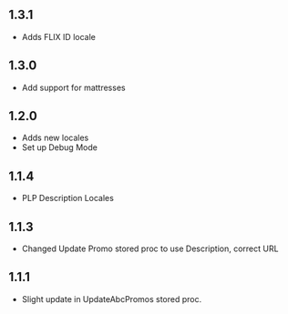 ## 1.3.1
* Adds FLIX ID locale

## 1.3.0
* Add support for mattresses

## 1.2.0

* Adds new locales
* Set up Debug Mode

## 1.1.4

* PLP Description Locales

## 1.1.3

* Changed Update Promo stored proc to use Description, correct URL

## 1.1.1

* Slight update in UpdateAbcPromos stored proc.